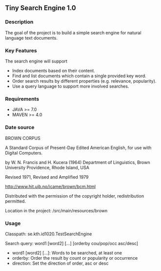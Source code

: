 ## Tiny Search Engine 1.0

### Description
The goal of the project is to build a simple search engine for natural language text documents.

### Key Features
The search engine will support  
- Index documents based on their content.
- Find and list documents which contain a single provided key word.
- Order search results by different properties (e.g. relevance, popularity).
- Use a query language to support more involved searches.

### Requirements
- JAVA >= 7.0
- MAVEN >= 4.0

### Date source

BROWN CORPUS

A Standard Corpus of Present-Day Edited American
English, for use with Digital Computers.

by W. N. Francis and H. Kucera (1964)
Department of Linguistics, Brown University
Providence, Rhode Island, USA

Revised 1971, Revised and Amplified 1979

http://www.hit.uib.no/icame/brown/bcm.html

Distributed with the permission of the copyright holder,
redistribution permitted.

Location in the project:
/src/main/resources/brown


### Usage

Classpath: se.kth.id1020.TestSearchEngine

Search query: word1 [word2] [...] [orderby cou/pop/occ asc/desc] 

- word1 [word2] [...]: Words to be searched, at least one
- orderby: Order the result by count or popularity or occurrence
- direction: Set the direction of order, asc or desc


